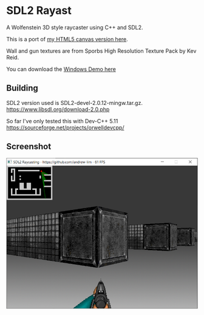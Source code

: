 # SDL2 Rayast
A Wolfenstein 3D style raycaster using C++ and SDL2.

This is a port of [my HTML5 canvas version here](https://github.com/andrew-lim/html5-raycast).

Wall and gun textures are from Sporbs High Resolution Texture Pack by Kev Reid.

You can download the [Windows Demo here](https://github.com/andrew-lim/sdl2-raycast/releases/)

## Building
SDL2 version used is SDL2-devel-2.0.12-mingw.tar.gz.
https://www.libsdl.org/download-2.0.php

So far I've only tested this with Dev-C++ 5.11
https://sourceforge.net/projects/orwelldevcpp/

## Screenshot
![](res/screenshot800x600.png)

